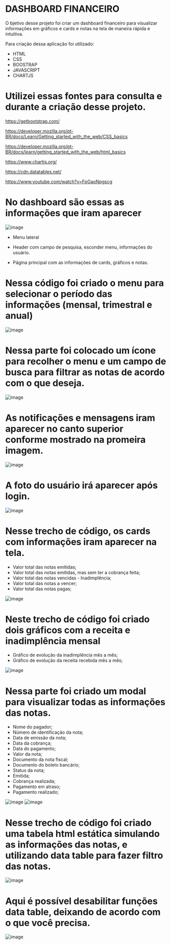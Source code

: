 # DASHBOARD FINANCEIRO
O bjetivo desse projeto foi criar um dashboard financeiro para visualizar informações em gráficos e cards e notas na tela de maneira rápida e intuitiva.

Para criação dessa aplicação foi utilizado:

* HTML
* CSS
* BOOSTRAP
* JAVASCRIPT
* CHARTJS

# Utilizei essas fontes para consulta e durante a criação desse projeto.

https://getbootstrap.com/

https://developer.mozilla.org/pt-BR/docs/Learn/Getting_started_with_the_web/CSS_basics

https://developer.mozilla.org/pt-BR/docs/learn/getting_started_with_the_web/html_basics

https://www.chartjs.org/

https://cdn.datatables.net/

https://www.youtube.com/watch?v=FpGaoNpgscg

# No dashboard são essas as informações que iram aparecer 

![image](https://github.com/luizmarcelolm/Dashboard-Financeiro/assets/109484017/8bc10239-4268-44a5-a083-55217c761d52)

* Menu lateral

* Header com campo de pesquisa, esconder menu, informações do usuário.

* Página principal com as informações de cards, gráficos e notas.




# Nessa código foi criado o menu para selecionar o período das informações (mensal, trimestral e anual)

![image](https://github.com/luizmarcelolm/Dashboard-Financeiro/assets/109484017/0970329d-e813-4ec8-9fc7-e64013aed11b)


# Nessa parte foi colocado um ícone para recolher o menu e um campo de busca para filtrar as notas de acordo com o que deseja.

![image](https://github.com/luizmarcelolm/Dashboard-Financeiro/assets/109484017/2f114c9f-9cc2-460c-bcfb-2a93f5e08889)

# As notificações e mensagens iram aparecer no canto superior conforme mostrado na promeira imagem.

![image](https://github.com/luizmarcelolm/Dashboard-Financeiro/assets/109484017/6573e11d-4b2a-4513-bb85-56c83c57290b)

# A foto do usuário irá aparecer após login.

![image](https://github.com/luizmarcelolm/Dashboard-Financeiro/assets/109484017/42bfe7ab-3756-4014-8974-aae8a6c7937b)

# Nesse trecho de código, os cards com informações iram aparecer na tela.

* Valor total das notas emitidas;
* Valor total das notas emitidas, mas sem ter a cobrança feita;
* Valor total das notas vencidas - Inadimplência;
* Valor total das notas a vencer;
* Valor total das notas pagas;

![image](https://github.com/luizmarcelolm/Dashboard-Financeiro/assets/109484017/d1e4bc95-7cd0-453e-8732-75bb4609858c)

# Neste trecho de código foi criado dois gráficos com a receita e inadimplência mensal

* Gráfico de evolução da inadimplência mês a mês;
* Gráfico de evolução da receita recebida mês a mês;

![image](https://github.com/luizmarcelolm/Dashboard-Financeiro/assets/109484017/d61ab469-7091-47a3-9c2d-8b24747583b0)

# Nessa parte foi criado um modal para visualizar todas as informações das notas.

* Nome do pagador;
* Número de identificação da nota;
* Data de emissão da nota;
* Data da cobrança;
* Data do pagamento;
* Valor da nota;
* Documento da nota fiscal;
* Documento do boleto bancário;
* Status da nota;
* Emitida;
* Cobrança realizada;
* Pagamento em atraso;
* Pagamento realizado;

 ![image](https://github.com/luizmarcelolm/Dashboard-Financeiro/assets/109484017/dec1c18b-2acc-4466-a914-770955b56323)
![image](https://github.com/luizmarcelolm/Dashboard-Financeiro/assets/109484017/8d7c9628-098b-441d-991e-9b23650de19b)

# Nesse trecho de código foi criado uma tabela html estática simulando as informações das notas, e utilizando data table para fazer filtro das notas.

![image](https://github.com/luizmarcelolm/Dashboard-Financeiro/assets/109484017/976cd0ff-5a7e-435c-a19b-d8db84b3433c)

# Aqui é possível desabilitar funções data table, deixando de acordo com o que você precisa.

![image](https://github.com/luizmarcelolm/Dashboard-Financeiro/assets/109484017/222c1e7f-493a-4332-beab-f79ecd4d9d3f)












